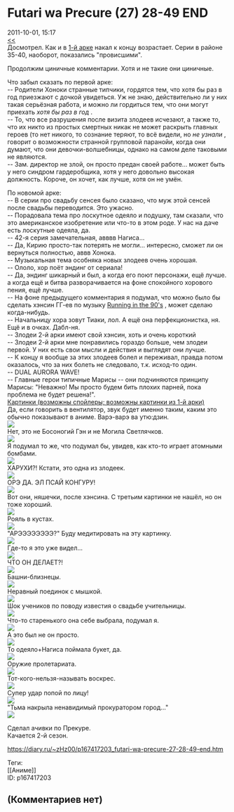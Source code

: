 Futari wa Precure (27) 28-49 END
================================

  
2011-10-01, 15:17  
  [<<](Futari%20wa%20Precure%2001-26%20+%2027)    
 Досмотрел. Как и в  [1-й арке](Futari%20wa%20Precure%2001-26%20+%2027)  накал к концу возрастает. Серии в районе 35-40, наоборот, показались "провисшими".   
   
 Продолжим циничные комментарии. Хотя и не такие они циничные.   
   
 Что забыл сказать по первой арке:   
 -- Родители Хоноки странные типчики, гордятся тем, что хотя бы раз в год приезжают с дочкой увидеться. Уж не знаю, действительно ли у них такая серьёзная работа, и можно ли гордиться тем, что они могут приехать  *хотя бы раз в год*  .   
 -- То, что все разрушения после визита злодеев исчезают, а также то, что их никто из простых смертных никак не может раскрыть главных героев (то нет никого, то сознание теряют, то всё видели, но    *не узнали*    , говорит о возможности странной групповой паранойи, когда они думают, что они девочки-волшебницы, однако на самом деле таковыми не являются.   
 -- Зам. директор не злой, он просто предан своей работе... может быть у него синдром гардеробщика, хотя у него довольно высокая должность. Короче, он хочет, как лучше, хотя он не умён.   
   
 По новомой арке:   
 -- В серии про свадьбу сенсея было сказано, что муж этой сенсей после свадьбы переводится. Это ужасно.   
 -- Порадовала тема про лоскутное одеяло и подушку, там сказали, что это американское изобретение или что-то в этом роде. У нас на даче есть лоскутные одеяла, да.   
 -- 42-я серия замечательная, авввв Нагиса...   
 -- Да, Кирию просто-так потерять не могли... интересно, сможет ли он вернуться полностью, аввв Хонока.   
 -- Музыкальная тема особняка новых злодеев очень хорошая.   
 -- Ололо, хор поёт эндинг от сериала!   
 -- Да, эндинг шикарный и был, а когда его поют персонажи, ещё лучше. а когда ещё и битва разворачивается на фоне спокойного хорового пения, ещё лучше.   
 -- На фоне предыдущего комментария я подумал, что можно было бы сделать хэнсин ГГ-ев по музыку  [Running in the 90's](https://www.youtube.com/watch?v=XCiDuy4mrWU)  , может сделаю когда-нибудь.   
 -- Начальницу хора зовут Тиаки, лол. А ещё она перфекционистка, ня. Ещё и в очках. Дабл-ня.   
 -- Злодеи 2-й арки имеют свой хэнсин, хоть и очень короткий   
 -- Злодеи 2-й арки мне понравились гораздо больше, чем злодеи первой. У них есть свои мысли и действия и выглядят они лучше.   
 -- К концу я вообще за этих злодеев болел и переживал, правда потом оказалось, что за них болеть не следовало, т.к. исход-то один.   
 -- DUAL AURORA WAVE!   
 -- Главные герои типичные Марисы -- они подчиняются принципу Марисы: "Неважно! Мы просто будем бить плохих парней, пока проблема не будет решена!".   
  [Картинки (возможны спойлеры; возможны картинки из 1-й арки)](https://zHz00.diary.ru/p167417203.htm?index=1#linkmore167417203m1)       
 Да, если говорить в вентилятор, звук будет именно таким, каким это обычно показывают в аниме. Варэ-варэ ва утю:дзин.   
 ![](http://s001.radikal.ru/i194/1110/6a/700887bd475a.png)   
 Нет, это не Босоногий Гэн и не Могила Светлячков.   
 ![](http://i061.radikal.ru/1110/e2/3f79596bc18f.png)   
 Я подумал то же, что подумал бы, увидев, как кто-то играет атомными бомбами.   
 ![](http://i017.radikal.ru/1110/f7/4a65b39f8661.png)   
 ХАРУХИ?! Кстати, это одна из злодеек.   
 ![](http://s54.radikal.ru/i145/1110/e6/fb022b4e69b9.png)   
 ОРЭ ДА. ЭЛ ПСАЙ КОНГУРУ!   
 ![](http://s53.radikal.ru/i141/1110/b9/13a3efc5d408.png)   
 Вот они, няшечки, после хэнсина. С третьим картинки не нашёл, но он тоже хороший.   
 ![](http://s57.radikal.ru/i155/1110/82/2656907a3e95.png)   
 Рояль в кустах.   
 ![](http://s41.radikal.ru/i094/1110/92/73e870822e52.png)   
 "АРЭЭЭЭЭЭЭЭ?" Буду медитировать на эту картинку.   
 ![](http://i039.radikal.ru/1110/3b/35b247f189d7.png)   
 Где-то я это уже видел...   
 ![](http://s013.radikal.ru/i325/1110/34/58871b17f887.png)   
 ЧТО ОН ДЕЛАЕТ?!   
 ![](http://s53.radikal.ru/i140/1110/8a/91deb7b2bdb3.png)   
 Башни-близнецы.   
 ![](http://i039.radikal.ru/1110/9b/6d813a282c06.png)   
 Неравный поединок с мышкой.   
 ![](http://s004.radikal.ru/i208/1110/7e/1f19d23f13a9.png)   
 Шок учеников по поводу известия о свадьбе учительницы.   
 ![](http://i075.radikal.ru/1110/08/cb07b852b4ee.png)   
 Что-то старенького она себе выбрала, подумал я.   
 ![](http://i034.radikal.ru/1110/c9/b3437e2ffe54.png)   
 А это был не он просто.   
 ![](http://i054.radikal.ru/1110/f9/701ed2920e5e.png)   
 То одеяло+Нагиса поймала букет, да.   
 ![](https://b.radikal.ru/b08/2201/13/729052322b31.png)   
 Оружие пролетариата.   
 ![](http://s42.radikal.ru/i095/1110/c0/a297874510b6.png)   
 Тот-кого-нельзя-называть воскрес.   
 ![](http://s013.radikal.ru/i323/1110/d1/23a3bc5c788a.png)   
 Супер удар попой по лицу!   
 ![](http://i059.radikal.ru/1110/bc/dddf557e0b06.png)   
 "Тьма накрыла ненавидимый прокуратором город..."   
 ![](http://i021.radikal.ru/1110/0f/f60f294c133a.png)   
      
   
 Сделал ачивки по Прекуре.   
 Качается 2-й сезон.   
  
<https://diary.ru/~zHz00/p167417203_futari-wa-precure-27-28-49-end.htm>  
  
Теги:  
[[Аниме]]  
ID: p167417203  


(Комментариев нет)
------------------